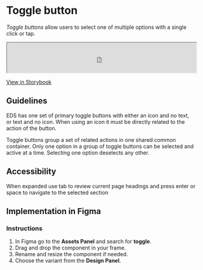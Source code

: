 # Toggle button

_Toggle buttons_ allow users to select one of multiple options with a single click or tap.

<iframe 
        class="sb-iframe"
        src="
        https://storybook.eds.equinor.com/iframe.html?globals=&args=&id=inputs-button-toggle--introduction
        "
        width="100%"
        height="80"
        frameborder="1"
        ></iframe>

[View in Storybook](https://storybook.eds.equinor.com/?path=/docs/inputs-button-toggle--docs)

## Guidelines

EDS has one set of primary toggle buttons with either an icon and no text, or text and no icon. When using an icon it must be directly related to the action of the button.

Toggle buttons group a set of related actions in one shared common container. Only one option in a group of toggle buttons can be selected and active at a time. Selecting one option deselects any other.

## Accessibility

When expanded use tab to review current page headings and press enter or space to navigate to the selected section

## Implementation in Figma

### Instructions

1. In Figma go to the **Assets Panel** and search for **toggle**.
2. Drag and drop the component in your frame.
3. Rename and resize the component if needed.
4. Choose the variant from the **Design Panel**.
